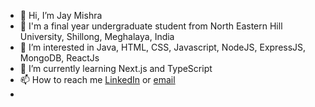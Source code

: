 - 👋 Hi, I’m Jay Mishra
- 🏫 I'm a final year undergraduate student from North Eastern Hill University, Shillong, Meghalaya, India
- 👀 I’m interested in Java, HTML, CSS, Javascript, NodeJS, ExpressJS, MongoDB, ReactJs
- 🌱 I’m currently learning Next.js and TypeScript
- 📫 How to reach me [LinkedIn](https://www.linkedin.com/in/jay-mishra-4a15b01a9/) or [email](jayisatwork1@gmail.com)
- 

<!---
Vancey567/Vancey567 is a ✨ special ✨ repository because its `README.md` (this file) appears on your GitHub profile.
You can click the Preview link to take a look at your changes.
--->
